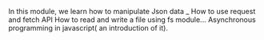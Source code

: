 In this module, we learn how to manipulate Json data
_ How to use request and fetch API
How to read and write a file using fs module...
Asynchronous programming in javascript( an introduction of it).
